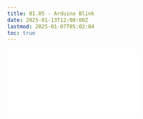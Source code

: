 ```yaml
---
title: 01.05 - Arduino Blink
date: 2025-01-13T12:00:00Z
lastmod: 2025-01-07T05:02:04
toc: true
---
```


![Link to included file content](../../../../arduino/blink-led-arduino.md)
